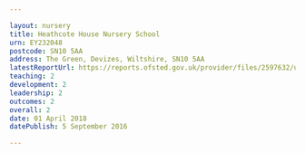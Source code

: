 ```yaml
---

layout: nursery
title: Heathcote House Nursery School
urn: EY232048
postcode: SN10 5AA
address: The Green, Devizes, Wiltshire, SN10 5AA
latestReportUrl: https://reports.ofsted.gov.uk/provider/files/2597632/urn/EY232048.pdf
teaching: 2
development: 2
leadership: 2
outcomes: 2
overall: 2
date: 01 April 2018 
datePublish: 5 September 2016

---
```


